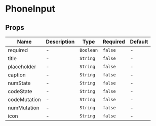 # PhoneInput

## Props

<!-- @vuese:PhoneInput:props:start -->
|Name|Description|Type|Required|Default|
|---|---|---|---|---|
|required|-|`Boolean`|`false`|-|
|title|-|`String`|`false`|-|
|placeholder|-|`String`|`false`|-|
|caption|-|`String`|`false`|-|
|numState|-|`String`|`false`|-|
|codeState|-|`String`|`false`|-|
|codeMutation|-|`String`|`false`|-|
|numMutation|-|`String`|`false`|-|
|icon|-|`String`|`false`|-|

<!-- @vuese:PhoneInput:props:end -->


